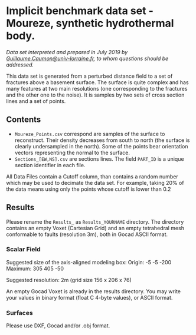 # Implicit benchmark data set - Moureze, synthetic hydrothermal body. 

*Data set interpreted and prepared in July 2019 by Guillaume.Caumon@univ-lorraine.fr, 
to whom questions should be addressed.*

This data set is generated from a perturbed distance field to a set of fractures
above a basement surface. The surface is quite complex and has many features at
two main resolutions (one corresponding to the fractures and the other one to
the noise). It is samples by two sets of cross section lines and a set of
points. 

## Contents
 
 * `Moureze_Points.csv` correspond are samples of the surface to reconstruct. 
 Their density decreases from south to north (the surface is clearly
 undersampled in the north). Some of the points bear
 orientation vectors representing the normal to the surface. 
 * `Sections_[EW,NS].csv` are sections lines. The field `PART_ID` is a unique 
 section identifier in each file. 

All Data Files contain a Cutoff column, than contains a random number which may
be used to decimate the data set. For example, taking 20% of the data means 
using only the points whose cutoff is lower than 0.2

## Results

Please rename the `Results_` as `Results_YOURNAME` directory. The directory
contains an empty Voxet (Cartesian Grid) and an empty 
tetrahedral mesh conformable to faults (resolution 3m), both 
in Gocad ASCII format.

### Scalar Field
Suggested size of the axis-aligned modeling box: 
Origin: -5 -5 -200
Maximum: 305 405 -50

Suggested resolution: 2m (grid size 156 x 206 x 76)

An empty Gocad Voxet is already in the results directory. You may write your values in binary format (float C 4-byte values), or ASCII format.  

### Surfaces 

Please use DXF, Gocad and/or .obj format. 

